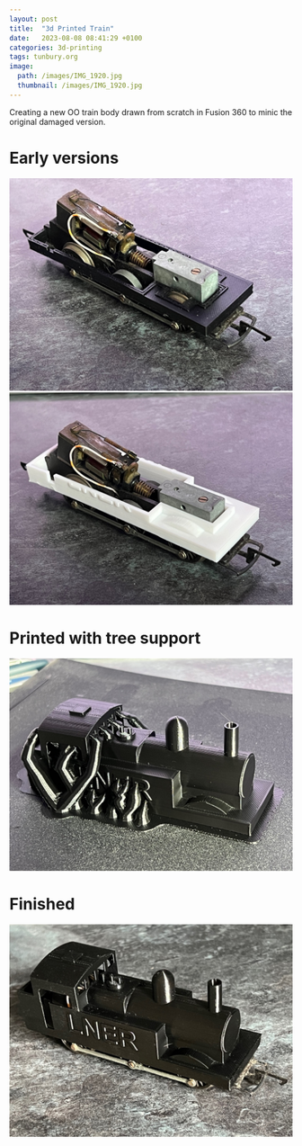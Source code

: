 ```yaml
---
layout: post
title:  "3d Printed Train"
date:   2023-08-08 08:41:29 +0100
categories: 3d-printing
tags: tunbury.org
image:
  path: /images/IMG_1920.jpg
  thumbnail: /images/IMG_1920.jpg
---
```


Creating a new OO train body drawn from scratch in Fusion 360 to minic
the original damaged version.

# Early versions

![](/images/IMG_1919.jpg)
![](/images/IMG_1918.jpg)

# Printed with tree support

![](/images/IMG_1917.jpg)

# Finished

![](/images/IMG_1920.jpg)



